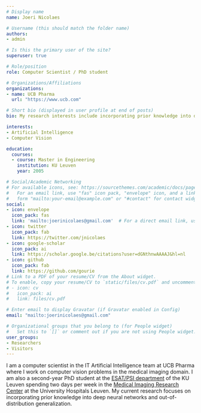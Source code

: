 ```yaml
---
# Display name
name: Joeri Nicolaes

# Username (this should match the folder name)
authors:
- admin

# Is this the primary user of the site?
superuser: true

# Role/position
role: Computer Scientist / PhD student

# Organizations/Affiliations
organizations:
- name: UCB Pharma
  url: "https://www.ucb.com"

# Short bio (displayed in user profile at end of posts)
bio: My research interests include incorporating prior knowledge into deep neural networks and out-of-distribution generalization.

interests:
- Artificial Intelligence
- Computer Vision

education:
  courses:
  - course: Master in Engineering
    institution: KU Leuven
    year: 2005

# Social/Academic Networking
# For available icons, see: https://sourcethemes.com/academic/docs/page-builder/#icons
#   For an email link, use "fas" icon pack, "envelope" icon, and a link in the
#   form "mailto:your-email@example.com" or "#contact" for contact widget.
social:
- icon: envelope
  icon_pack: fas
  link: 'mailto:joerinicolaes@gmail.com'  # For a direct email link, use "mailto:test@example.org".
- icon: twitter
  icon_pack: fab
  link: https://twitter.com/jnicolaes
- icon: google-scholar
  icon_pack: ai
  link: https://scholar.google.be/citations?user=dGNthnwAAAAJ&hl=nl
- icon: github
  icon_pack: fab
  link: https://github.com/gourie
# Link to a PDF of your resume/CV from the About widget.
# To enable, copy your resume/CV to `static/files/cv.pdf` and uncomment the lines below.
# - icon: cv
#   icon_pack: ai
#   link: files/cv.pdf

# Enter email to display Gravatar (if Gravatar enabled in Config)
email: "mailto:joerinicolaes@gmail.com"

# Organizational groups that you belong to (for People widget)
#   Set this to `[]` or comment out if you are not using People widget.
user_groups:
- Researchers
- Visitors
---
```


I am a computer scientist in the IT Artificial Intelligence team at UCB Pharma where I work on computer vision problems in the medical imaging domain. 
I am also a second-year PhD student at the [ESAT/PSI department](https://www.esat.kuleuven.be/psi) of the KU Leuven spending two days per week in the [Medical Imaging Research Center](https://mirc.uzleuven.be/MedicalImagingCenter/about.php) at the University Hospitals Leuven.
My current research focuses on incorporating prior knowledge into deep neural networks and out-of-distribution generalization.
